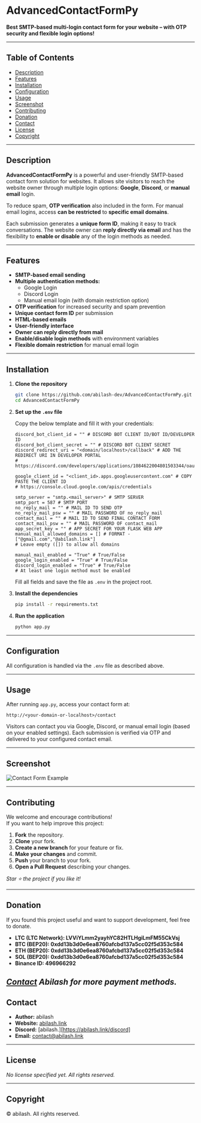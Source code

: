 # AdvancedContactFormPy

**Best SMTP-based multi-login contact form for your website – with OTP security and flexible login options!**

---

## Table of Contents

- [Description](#description)
- [Features](#features)
- [Installation](#installation)
- [Configuration](#configuration)
- [Usage](#usage)
- [Screenshot](#screenshot)
- [Contributing](#contributing)
- [Donation](#donation)
- [Contact](#contact)
- [License](#license)
- [Copyright](#copyright)

---

## Description

**AdvancedContactFormPy** is a powerful and user-friendly SMTP-based contact form solution for websites. It allows site visitors to reach the website owner through multiple login options: **Google**, **Discord**, or **manual email** login.

To reduce spam, **OTP verification** also included in the form. For manual email logins, access **can be restricted** to **specific email domains**.

Each submission generates a **unique form ID**, making it easy to track conversations. The website owner can **reply directly via email** and has the flexibility to **enable or disable** any of the login methods as needed.

---

## Features

- **SMTP-based email sending**  
- **Multiple authentication methods:**  
  - Google Login  
  - Discord Login  
  - Manual email login (with domain restriction option)  
- **OTP verification** for increased security and spam prevention  
- **Unique contact form ID** per submission  
- **HTML-based emails**  
- **User-friendly interface**  
- **Owner can reply directly from mail**  
- **Enable/disable login methods** with environment variables  
- **Flexible domain restriction** for manual email login  

---

## Installation

1. **Clone the repository**
    ```bash
    git clone https://github.com/abilash-dev/AdvancedContactFormPy.git
    cd AdvancedContactFormPy
    ```

2. **Set up the `.env` file**

    Copy the below template and fill it with your credentials:

    ```env
    discord_bot_client_id = "" # DISCORD BOT CLIENT ID/BOT ID/DEVELOPER ID
    discord_bot_client_secret = "" # DISCORD BOT CLIENT SECRET
    discord_redirect_uri = "<domain/localhost>/callback" # ADD THE REDIRECT URI IN DEVELOPER PORTAL
    # https://discord.com/developers/applications/1084622004801503344/oauth2 

    google_client_id = "<client_id>.apps.googleusercontent.com" # COPY PASTE THE CLIENT ID
    # https://console.cloud.google.com/apis/credentials

    smtp_server = "smtp.<mail_server>" # SMTP SERVER 
    smtp_port = 587 # SMTP PORT
    no_reply_mail = "" # MAIL ID TO SEND OTP
    no_reply_mail_psw = "" # MAIL PASSWORD OF no_reply_mail
    contact_mail = "" # MAIL ID TO SEND FINAL CONTACT FORM
    contact_mail_psw = "" # MAIL PASSWORD OF contact_mail
    app_secret_key = "" # APP SECRET FOR YOUR FLASK WEB APP
    manual_mail_allowed_domains = [] # FORMAT - ["@gmail.com","@abilash.link"]
    # Leave empty ([]) to allow all domains

    manual_mail_enabled = "True" # True/False
    google_login_enabled = "True" # True/False
    discord_login_enabled = "True" # True/False
    # At least one login method must be enabled
    ```

    Fill all fields and save the file as `.env` in the project root.

3. **Install the dependencies**

    ```bash
    pip install -r requirements.txt
    ```

4. **Run the application**

    ```bash
    python app.py
    ```

---

## Configuration

All configuration is handled via the `.env` file as described above.

---

## Usage

After running `app.py`, access your contact form at:

```
http://<your-domain-or-localhost>/contact
```

Visitors can contact you via Google, Discord, or manual email login (based on your enabled settings). Each submission is verified via OTP and delivered to your configured contact email.

---

## Screenshot

![Contact Form Example](https://abilash.link/api/uploads/image(17).png)

---

## Contributing

We welcome and encourage contributions!  
If you want to help improve this project:

1. **Fork** the repository.
2. **Clone** your fork.
3. **Create a new branch** for your feature or fix.
4. **Make your changes** and commit.
5. **Push** your branch to your fork.
6. **Open a Pull Request** describing your changes.

_Star ⭐ the project if you like it!_

---

## Donation

If you found this project useful and want to support development, feel free to donate. 

- **LTC (LTC Network): LVViYLmm2yayhYC82HTLHgiLmFM55CkVsj**  
- **BTC (BEP20): 0xdd13b3d0e6ea8760afcbd137a5cc02f5d353c584**  
- **ETH (BEP20): 0xdd13b3d0e6ea8760afcbd137a5cc02f5d353c584**  
- **SOL (BEP20): 0xdd13b3d0e6ea8760afcbd137a5cc02f5d353c584**  
- **Binance ID: 496966292**  

*[Contact](#contact) Abilash for more payment methods.*
---

## Contact

- **Author:** abilash  
- **Website:** [abilash.link](https://abilash.link)  
- **Discord:** [abilash.][https://abilash.link/discord]
- **Email:** contact@abilash.link  

---

## License

_No license specified yet. All rights reserved._

---

## Copyright

&copy; abilash. All rights reserved.
